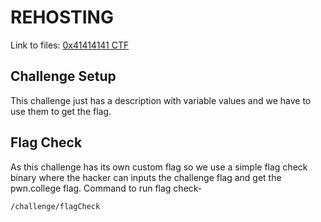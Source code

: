# REHOSTING

Link to files: [0x41414141 CTF](https://github.com/sajjadium/ctf-archives/blob/main/ctfs/0x41414141/2021/crypto/eazy-RSA/README.md)

## Challenge Setup
This challenge just has a description with variable values and we have to use them to get the flag.

## Flag Check
As this challenge has its own custom flag so we use a simple flag check binary where the hacker can inputs the challenge flag and get the pwn.college flag.
Command to run flag check-
```
/challenge/flagCheck
```